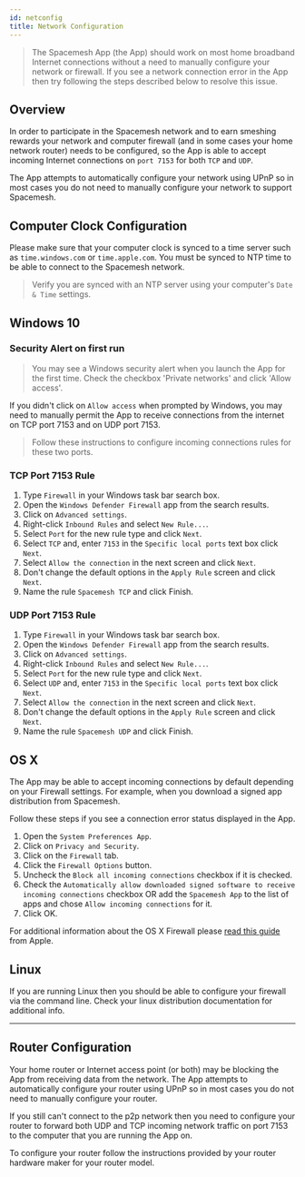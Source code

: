 ```yaml
---
id: netconfig
title: Network Configuration
---
```


> The Spacemesh App (the App) should work on most home broadband Internet connections without a need to manually configure your network or firewall. If you see a network connection error in the App then try following the steps described below to resolve this issue.

## Overview

In order to participate in the Spacemesh network and to earn smeshing rewards your network and computer firewall (and in some cases your home network router) needs to be configured, so the App is able to accept incoming Internet connections on `port 7153` for both `TCP` and `UDP`.

The App attempts to automatically configure your network using UPnP so in most cases you do not need to manually configure your network to support Spacemesh.


## Computer Clock Configuration
Please make sure that your computer clock is synced to a time server such as `time.windows.com` or `time.apple.com`. You must be synced to NTP time to be able to connect to the Spacemesh network.

> Verify you are synced with an NTP server using your computer's `Date & Time` settings.

## Windows 10

### Security Alert on first run

> You may see a Windows security alert when you launch the App for the first time. Check the checkbox 'Private networks' and click 'Allow access'.

If you didn't click on `Allow access` when prompted by Windows, you may need to manually permit the App to receive connections from the internet on TCP port 7153 and on UDP port 7153.

> Follow these instructions to configure incoming connections rules for these two ports.

### TCP Port 7153 Rule

1. Type `Firewall` in your Windows task bar search box.
2. Open the `Windows Defender Firewall` app from the search results.
3. Click on `Advanced settings`.
4. Right-click `Inbound Rules` and select `New Rule...`.
5. Select `Port` for the new rule type and click `Next`.
6. Select `TCP` and, enter `7153` in the `Specific local ports` text box click `Next`.
7. Select `Allow the connection` in the next screen and click `Next`.
8. Don't change the default options in the `Apply Rule` screen and click `Next`.
9. Name the rule `Spacemesh TCP` and click Finish.


### UDP Port 7153 Rule

1. Type `Firewall` in your Windows task bar search box.
2. Open the `Windows Defender Firewall` app from the search results.
3. Click on `Advanced settings`.
4. Right-click `Inbound Rules` and select `New Rule...`.
5. Select `Port` for the new rule type and click `Next`.
6. Select `UDP` and, enter `7153` in the `Specific local ports` text box click `Next`.
7. Select `Allow the connection` in the next screen and click `Next`.
8. Don't change the default options in the `Apply Rule` screen and click `Next`.
9. Name the rule `Spacemesh UDP` and click Finish.



## OS X
The App may be able to accept incoming connections by default depending on your Firewall settings. For example, when you download a signed app distribution from Spacemesh.

Follow these steps if you see a connection error status displayed in the App.

1. Open the `System Preferences App`.
2. Click on `Privacy and Security`.
3. Click on the `Firewall` tab.
4. Click the `Firewall Options` button.
5. Uncheck the `Block all incoming connections` checkbox if it is checked.
6. Check the `Automatically allow downloaded signed software to receive incoming connections` checkbox OR add the `Spacemesh App` to the list of apps and chose `Allow incoming connections` for it.
7. Click OK.

For additional information about the OS X Firewall please [read this guide](https://support.apple.com/en-il/HT201642) from Apple.


## Linux
If you are running Linux then you should be able to configure your firewall via the command line. Check your linux distribution documentation for additional info.

---

## Router Configuration

Your home router or Internet access point (or both) may be blocking the App from receiving data from the network. The App attempts to automatically configure your router using UPnP so in most cases you do not need to manually configure your router.

If you still can't connect to the p2p network then you need to configure your router to forward both UDP and TCP incoming network traffic on port 7153 to the computer that you are running the App on.

To configure your router follow the instructions provided by your router hardware maker for your router model.
